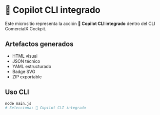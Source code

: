 # 🤖 Copilot CLI integrado

Este micrositio representa la acción **🤖 Copilot CLI integrado** dentro del CLI ComercialX Cockpit.

## Artefactos generados

- HTML visual
- JSON técnico
- YAML estructurado
- Badge SVG
- ZIP exportable

## Uso CLI

```bash
node main.js
# Selecciona: 🤖 Copilot CLI integrado
```

